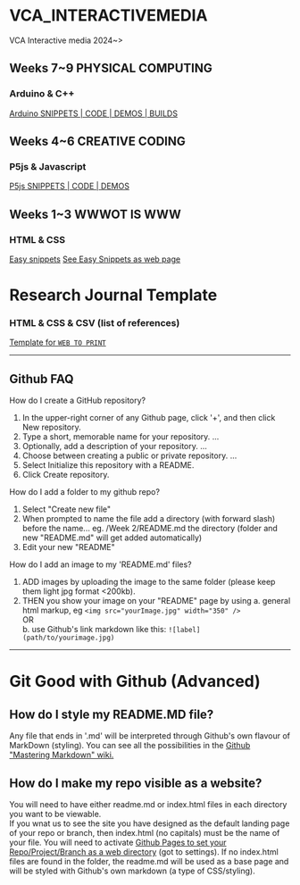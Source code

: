 # VCA_INTERACTIVEMEDIA
VCA Interactive media 2024~><br/>

## Weeks 7~9 PHYSICAL COMPUTING
### Arduino & C++
[Arduino SNIPPETS | CODE | DEMOS | BUILDS](https://github.com/karenanndonnachie/VCA_INTERACTIVEMEDIA/tree/main/Arduino/)

## Weeks 4~6 CREATIVE CODING
### P5js & Javascript
[P5js SNIPPETS | CODE | DEMOS](https://github.com/karenanndonnachie/VCA_INTERACTIVEMEDIA/tree/main/p5/)

## Weeks 1~3 WWWOT IS WWW
### HTML & CSS
[Easy snippets](easy_CSS_snippets.html)
[See Easy Snippets as web page](https://karenanndonnachie.github.io/VCA_INTERACTIVEMEDIA/easy_CSS_snippets.html)


# Research Journal Template
### HTML & CSS & CSV (list of references)
[Template for `WEB TO PRINT`](ResearchJournal/)


_____________________________________
## <strong>Github FAQ</strong>

How do I create a GitHub repository?
 1. In the upper-right corner of any Github page, click '+', and then click New repository.
 2. Type a short, memorable name for your repository. ...
 3. Optionally, add a description of your repository. ...
 4. Choose between creating a public or private repository. ...
 5. Select Initialize this repository with a README.
 6. Click Create repository.

How do I add a folder to my github repo?
 1. Select "Create new file"
 2. When prompted to name the file add a directory (with forward slash) before the name... eg. /Week 2/README.md the directory (folder and new "README.md" will get added automatically)
 3. Edit your new "README" 

How do I add an image to my 'README.md' files?
 1. ADD images by uploading the image to the same folder (please keep them light jpg format <200kb).
 2. THEN you show your image on your "README" page by using 
   a. general html markup, eg `<img src="yourImage.jpg" width="350" />`<br/>
 OR<br/>
   b.  use Github's link markdown like this: `![label](path/to/yourimage.jpg)`
_____________________________________
# Git Good with Github (Advanced)
## How do I style my README.MD file?
Any file that ends in '.md' will be interpreted through Github's own flavour of MarkDown (styling). You can see all the possibilities in the [Github "Mastering Markdown" wiki.](https://guides.github.com/features/mastering-markdown/)

## How do I make my repo visible as a website?
You will need to have either readme.md or index.html files in each directory you want to be viewable. <br/>
If you wnat us to see the site you have designed as the default landing page of your repo or branch, then index.html (no capitals) must be the name of your file.
You will need to activate [Github Pages to set your Repo/Project/Branch as a web directory](https://docs.github.com/en/pages/getting-started-with-github-pages/configuring-a-publishing-source-for-your-github-pages-site) (got to settings). If no index.html files are found in the folder, the readme.md will be used as a base page and will be styled with Github's own markdown (a type of CSS/styling).
